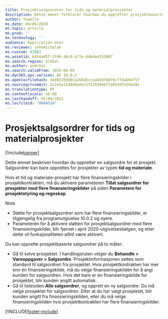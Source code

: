 ```yaml
---
title: Prosjektsalgsordrer for tids og materialprosjekter
description: Dette emnet forklarer hvordan du oppretter prosjektbaserte salgsordrer for tids- og materialprosjekter.
author: Yowelle
ms.date: 04/05/2019
ms.topic: article
ms.prod: ''
ms.technology: ''
audience: Application User
ms.reviewer: johnmichalak
ms.custom: 87983
ms.assetid: b454ad57-2fd6-46c9-a77e-646de4153067
ms.search.region: Global
ms.author: andchoi
ms.search.validFrom: 2019-04-05
ms.dyn365.ops.version: AX 10.0.2
ms.openlocfilehash: 3e88235b08ca2b8a5ccaab3dfdd7bcff4ab64f5f
ms.sourcegitcommit: 2c2a5a11d446adec2f21030ab77a053d7e2da28e
ms.translationtype: HT
ms.contentlocale: nb-NO
ms.lasthandoff: 05/04/2022
ms.locfileid: "8684516"
---
```

# <a name="project-sales-orders-for-time-and-material-projects"></a>Prosjektsalgsordrer for tids og materialprosjekter

[!include[banner](../includes/banner.md)]

Dette emnet beskriver hvordan du oppretter en salgsordre for et prosjekt. Salgsordrer kan bare opprettes for prosjekter av typen **tid og materiale**.

Hvis et tid og materiale-prosjekt har flere finansieringskilder i prosjektkontrakten, må du aktivere parameteren **Tillat salgsordrer for prosjekter med flere finansieringskilder** på siden **Parametere for prosjektstyring og regnskap**. 

> [!NOTE]
> - Støtte for prosjektsalgsordrer som har flere finansieringskilder, er tilgjengelig fra programutgivelse 10.0.2 og nyere.
> - Parameteren for å aktivere støtten for prosjektsalgsordrer med flere finansieringskilder, blir fjernet i april 2020-utgivelsesbølgen, og etter dette vil funksjonaliteten alltid være aktivert.

Du kan opprette prosjektbaserte salgsordrer på to måter:

- Gå til selve prosjektet. I handlingsruten velger du **Behandle > Vareoppgaver > Salgsordre**. Prosjektinformasjonen settes som standard til salgsordren fra prosjektet. Hvis prosjektkontrakten har mer enn én finansieringskilde, må du velge finansieringskilden for å angi kunden for salgsordren. Hvis det bare er én finansieringskilde for prosjektet, blir kunden angitt automatisk.
- Gå til listesiden **Alle salgsordrer**, og opprett en ny salgsordre. Du må velge prosjektet for salgsordren. Etter at du har valgt prosjektet, blir kunden angitt fra finansieringskilden, eller du må velge finansieringskilden hvis prosjektkontrakten har flere finansieringskilder.



[!INCLUDE[footer-include](../includes/footer-banner.md)]